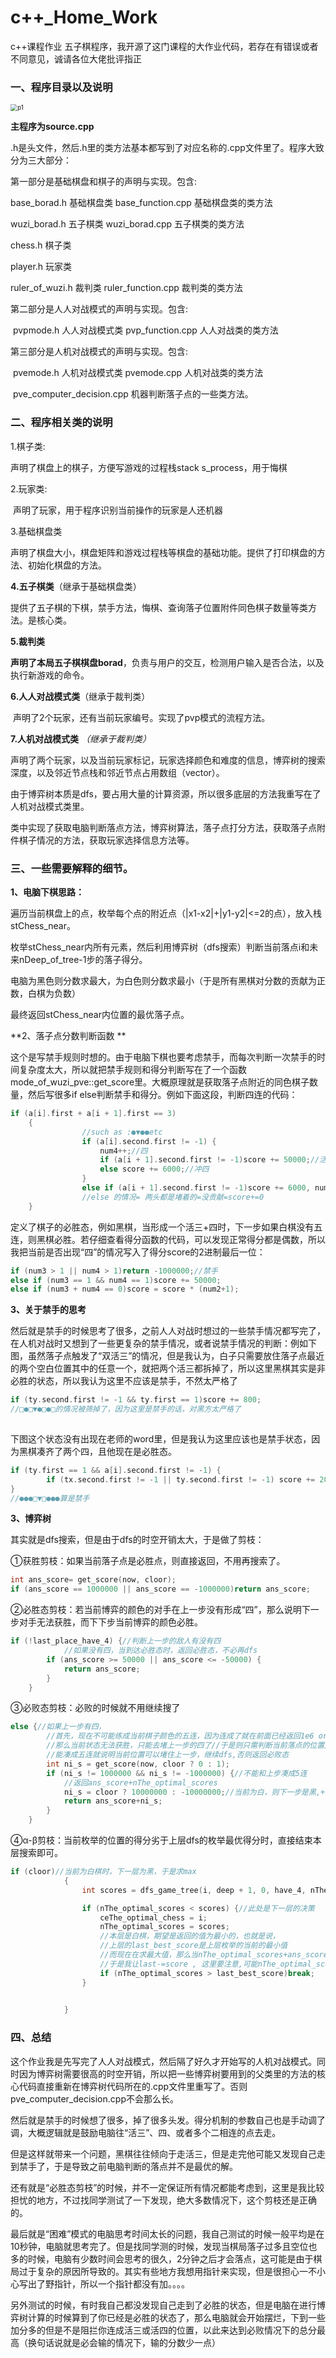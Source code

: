 # c++_Home_Work

c++课程作业 五子棋程序，我开源了这门课程的大作业代码，若存在有错误或者不同意见，诚请各位大佬批评指正


### 一、程序目录以及说明 ###



<img src="p1.png" alt="p1" style="zoom:70%;" />

**主程序为source.cpp**

.h是头文件，然后.h里的类方法基本都写到了对应名称的.cpp文件里了。程序大致分为三大部分：

第一部分是基础棋盘和棋子的声明与实现。包含:

base_borad.h   	 基础棋盘类  		  base_function.cpp    基础棋盘类的类方法

wuzi_borad.h    	五子棋类   			 wuzi_borad.cpp      五子棋类的类方法

chess.h         		 棋子类     

player.h        		 玩家类     

ruler_of_wuzi.h    裁判类     				ruler_function.cpp    裁判类的类方法

 

第二部分是人人对战模式的声明与实现。包含:

​    pvpmode.h      人人对战模式类      	pvp_function.cpp 人人对战类的类方法

 

第三部分是人机对战模式的声明与实现。包含:

​    pvemode.h      人机对战模式类    	 pvemode.cpp    人机对战类的类方法

​    pve_computer_decision.cpp    		机器判断落子点的一些类方法。

 



### 二、程序相关类的说明 ### 

1.棋子类:

声明了棋盘上的棋子，方便写游戏的过程栈stack<chess> s_process，用于悔棋

2.玩家类:

​    声明了玩家，用于程序识别当前操作的玩家是人还机器

3.基础棋盘类

声明了棋盘大小，棋盘矩阵和游戏过程栈等棋盘的基础功能。提供了打印棋盘的方法、初始化棋盘的方法。

**4.五子棋类**（继承于基础棋盘类）

提供了五子棋的下棋，禁手方法，悔棋、查询落子位置附件同色棋子数量等类方法。是核心类。

**5.裁判类**       

**声明了本局五子棋棋盘borad**，负责与用户的交互，检测用户输入是否合法，以及执行新游戏的命令。

**6.人人对战模式类**（继承于裁判类）

​       声明了2个玩家，还有当前玩家编号。实现了pvp模式的流程方法。

**7.人机对战模式类** *（继承于裁判类）*   

声明了两个玩家，以及当前玩家标记，玩家选择颜色和难度的信息，博弈树的搜索深度，以及邻近节点栈和邻近节点占用数组（vector）。

由于博弈树本质是dfs，要占用大量的计算资源，所以很多底层的方法我重写在了人机对战模式类里。

类中实现了获取电脑判断落点方法，博弈树算法，落子点打分方法，获取落子点附件棋子情况的方法，获取玩家选择信息方法等。





### 三、一些需要解释的细节。 

   **1、电脑下棋思路：**

遍历当前棋盘上的点，枚举每个点的附近点（|x1-x2|+|y1-y2|<=2的点），放入栈stChess_near。

枚举stChess_near内所有元素，然后利用博弈树（dfs搜索）判断当前落点i和未来nDeep_of_tree-1步的落子得分。

电脑为黑色则分数求最大，为白色则分数求最小（于是所有黑棋对分数的贡献为正数，白棋为负数）

   最终返回stChess_near内位置的最优落子点。



  **2、落子点分数判断函数 **

​       这个是写禁手规则时想的。由于电脑下棋也要考虑禁手，而每次判断一次禁手的时间复杂度太大，所以就把禁手规则和得分判断写在了一个函数mode_of_wuzi_pve::get_score里。大概原理就是获取落子点附近的同色棋子数量，然后写很多if else判断禁手和得分。例如下面这段，判断四连的代码：

```c++
if (a[i].first + a[i + 1].first == 3) 
	{
				//such as :●▼●●etc
				if (a[i].second.first != -1) {
					num4++;//四
					if (a[i + 1].second.first != -1)score += 50000;//活4
					else score += 6000;//冲四
				}
				else if (a[i + 1].second.first != -1)score += 6000, num4++;//四
				//else 的情况= 两头都是堵着的=没贡献=score+=0
	}
```

定义了棋子的必胜态，例如黑棋，当形成一个活三+四时，下一步如果白棋没有五连，则黑棋必胜。若仔细查看得分函数的代码，可以发现正常得分都是偶数，所以我把当前是否出现“四”的情况写入了得分score的2进制最后一位：

```c++
if (num3 > 1 || num4 > 1)return -1000000;//禁手
else if (num3 == 1 && num4 == 1)score += 50000;
else if (num3 + num4 == 0)score = score * (num2+1);
```

**3、关于禁手的思考**

​    然后就是禁手的时候思考了很多，之前人人对战时想过的一些禁手情况都写完了，在人机对战时又想到了一些更复杂的禁手情况，或者说禁手情况的判断：例如下图，虽然落子点触发了“双活三”的情况，但是我认为，白子只需要放住落子点最近的两个空白位置其中的任意一个，就把两个活三都拆掉了，所以这里黑棋其实是非必胜的状态，所以我认为这里不应该是禁手，不然太严格了

```c++
if (ty.second.first != -1 && ty.first == 1)score += 800;
//□●□▼●□●□的情况被筛掉了，因为这里是禁手的话，对黑方太严格了
					
```

下图这个状态没有出现在老师的word里，但是我认为这里应该也是禁手状态，因为黑棋凑齐了两个四，且他现在是必胜态。

```c++
if (ty.first == 1 && a[i].second.first != -1) {
		if (tx.second.first != -1 || ty.second.first != -1) score += 200, num2++;//●□▼□□
}
//●●●□▼□●●●算是禁手
```



**3、博弈树** 

  其实就是dfs搜索，但是由于dfs的时空开销太大，于是做了剪枝：

 ①获胜剪枝：如果当前落子点是必胜点，则直接返回，不用再搜索了。

```c++
int ans_score= get_score(now, cloor);
if (ans_score == 1000000 || ans_score == -1000000)return ans_score;
```

②必胜态剪枝：若当前博弈的颜色的对手在上一步没有形成“四”，那么说明下一步对手无法获胜，而下下步当前博弈的颜色必胜。

```c++
if (!last_place_have_4) {//判断上一步的敌人有没有四
			//如果没有四，当到达必胜态时，返回必胜态，不必再dfs
		if (ans_score >= 50000 || ans_score <= -50000) {
			return ans_score;
		}
	}
```

③必败态剪枝：必败的时候就不用继续搜了

```c++
else {//如果上一步有四，
		//首先，现在不可能练成当前棋子颜色的五连，因为连成了就在前面已经返回1e6 or -1e6了
		//那么当前状态无法获胜，只能去堵上一步的四了//于是则只需判断当前落点的位置是否能帮助上一步凑成五连即可，
		//能凑成五连就说明当前位置可以堵住上一步，继续dfs,否则返回必败态
		int ni_s = get_score(now, cloor ? 0 : 1);
		if (ni_s != 1000000 && ni_s != -1000000) {//不能和上步凑成5连
			//返回ans_score+nThe_optimal_scores
			ni_s = cloor ? 10000000 : -10000000;//当前为白，则下一步是黑,+1e6，反则下一步为白，-1e6
			return ans_score+ni_s;
		}
	}
```

④α-β剪枝：当前枚举的位置的得分劣于上层dfs的枚举最优得分时，直接结束本层搜索即可。

```c++
if (cloor)//当前为白棋时，下一层为黑，于是求max
			{
				int scores = dfs_game_tree(i, deep + 1, 0, have_4, nThe_optimal_scores);

				if (nThe_optimal_scores < scores) {//此处是下一层的决策
					ceThe_optimal_chess = i;
					nThe_optimal_scores = scores;
					//本层是白棋，期望是返回的值为最小的，也就是说，
					//上层的last_best_score是上层枚举的当前的最小值
					//而现在在求最大值，那么当nThe_optimal_scores+ans_score>last_best_score时，就不用枚举了,
					//于是我让last-=score , 这里要注意,可能nThe_optimal_scores=last_best_score=-1e7
					if (nThe_optimal_scores > last_best_score)break;
				}

				
			}
```



### 四、总结 

这个作业我是先写完了人人对战模式，然后隔了好久才开始写的人机对战模式。同时因为博弈树需要很高的时空开销，所以把一些博弈树要用到的父类里的方法的核心代码直接重新在博弈树代码所在的.cpp文件里重写了。否则pve_computer_decision.cpp不会那么长。

然后就是禁手的时候想了很多，掉了很多头发。得分机制的参数自己也是手动调了调，大概逻辑就是鼓励电脑往“活三”、四、或者多个二相连的点去走。

但是这样就带来一个问题，黑棋往往倾向于走活三，但是走完他可能又发现自己走到禁手了，于是导致之前电脑判断的落点并不是最优的解。

还有就是“必胜态剪枝”的时候，并不一定保证所有情况都能考虑到，这里是我比较担忧的地方，不过找同学测试了一下发现，绝大多数情况下，这个剪枝还是正确的。

最后就是“困难”模式的电脑思考时间太长的问题，我自己测试的时候一般平均是在10秒钟，电脑就思考完了。但是找同学测的时候，发现当棋局落子过多且空位也多的时候，电脑有少数时间会思考的很久，2分钟之后才会落点，这可能是由于棋局过于复杂的原因所导致的。其实有些地方我想用指针来实现，但是很担心一不小心写出了野指针，所以一个指针都没有加。。。。

另外测试的时候，有时我自己都没发现自己走到了必胜的状态，但是电脑在进行博弈树计算的时候算到了你已经是必胜的状态了，那么电脑就会开始摆烂，下到一些加分多的但是不是阻拦你连成活三或活四的位置，以此来达到必败情况下的总分最高（换句话说就是必会输的情况下，输的分数少一点）

